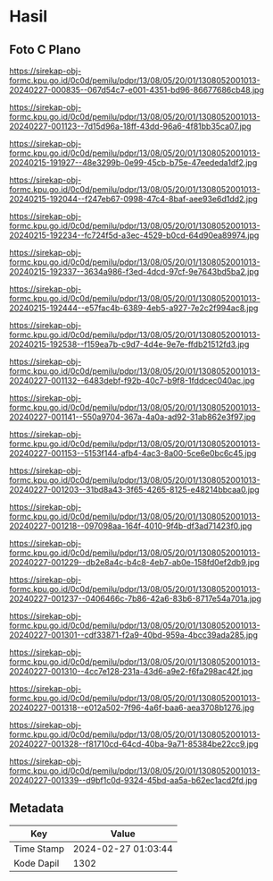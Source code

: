 # Hasil

## Foto C Plano

https://sirekap-obj-formc.kpu.go.id/0c0d/pemilu/pdpr/13/08/05/20/01/1308052001013-20240227-000835--067d54c7-e001-4351-bd96-86677686cb48.jpg

https://sirekap-obj-formc.kpu.go.id/0c0d/pemilu/pdpr/13/08/05/20/01/1308052001013-20240227-001123--7d15d96a-18ff-43dd-96a6-4f81bb35ca07.jpg

https://sirekap-obj-formc.kpu.go.id/0c0d/pemilu/pdpr/13/08/05/20/01/1308052001013-20240215-191927--48e3299b-0e99-45cb-b75e-47eededa1df2.jpg

https://sirekap-obj-formc.kpu.go.id/0c0d/pemilu/pdpr/13/08/05/20/01/1308052001013-20240215-192044--f247eb67-0998-47c4-8baf-aee93e6d1dd2.jpg

https://sirekap-obj-formc.kpu.go.id/0c0d/pemilu/pdpr/13/08/05/20/01/1308052001013-20240215-192234--fc724f5d-a3ec-4529-b0cd-64d90ea89974.jpg

https://sirekap-obj-formc.kpu.go.id/0c0d/pemilu/pdpr/13/08/05/20/01/1308052001013-20240215-192337--3634a986-f3ed-4dcd-97cf-9e7643bd5ba2.jpg

https://sirekap-obj-formc.kpu.go.id/0c0d/pemilu/pdpr/13/08/05/20/01/1308052001013-20240215-192444--e57fac4b-6389-4eb5-a927-7e2c2f994ac8.jpg

https://sirekap-obj-formc.kpu.go.id/0c0d/pemilu/pdpr/13/08/05/20/01/1308052001013-20240215-192538--f159ea7b-c9d7-4d4e-9e7e-ffdb21512fd3.jpg

https://sirekap-obj-formc.kpu.go.id/0c0d/pemilu/pdpr/13/08/05/20/01/1308052001013-20240227-001132--6483debf-f92b-40c7-b9f8-1fddcec040ac.jpg

https://sirekap-obj-formc.kpu.go.id/0c0d/pemilu/pdpr/13/08/05/20/01/1308052001013-20240227-001141--550a9704-367a-4a0a-ad92-31ab862e3f97.jpg

https://sirekap-obj-formc.kpu.go.id/0c0d/pemilu/pdpr/13/08/05/20/01/1308052001013-20240227-001153--5153f144-afb4-4ac3-8a00-5ce6e0bc6c45.jpg

https://sirekap-obj-formc.kpu.go.id/0c0d/pemilu/pdpr/13/08/05/20/01/1308052001013-20240227-001203--31bd8a43-3f65-4265-8125-e48214bbcaa0.jpg

https://sirekap-obj-formc.kpu.go.id/0c0d/pemilu/pdpr/13/08/05/20/01/1308052001013-20240227-001218--097098aa-164f-4010-9f4b-df3ad71423f0.jpg

https://sirekap-obj-formc.kpu.go.id/0c0d/pemilu/pdpr/13/08/05/20/01/1308052001013-20240227-001229--db2e8a4c-b4c8-4eb7-ab0e-158fd0ef2db9.jpg

https://sirekap-obj-formc.kpu.go.id/0c0d/pemilu/pdpr/13/08/05/20/01/1308052001013-20240227-001237--0406466c-7b86-42a6-83b6-8717e54a701a.jpg

https://sirekap-obj-formc.kpu.go.id/0c0d/pemilu/pdpr/13/08/05/20/01/1308052001013-20240227-001301--cdf33871-f2a9-40bd-959a-4bcc39ada285.jpg

https://sirekap-obj-formc.kpu.go.id/0c0d/pemilu/pdpr/13/08/05/20/01/1308052001013-20240227-001310--4cc7e128-231a-43d6-a9e2-f6fa298ac42f.jpg

https://sirekap-obj-formc.kpu.go.id/0c0d/pemilu/pdpr/13/08/05/20/01/1308052001013-20240227-001318--e012a502-7f96-4a6f-baa6-aea3708b1276.jpg

https://sirekap-obj-formc.kpu.go.id/0c0d/pemilu/pdpr/13/08/05/20/01/1308052001013-20240227-001328--f81710cd-64cd-40ba-9a71-85384be22cc9.jpg

https://sirekap-obj-formc.kpu.go.id/0c0d/pemilu/pdpr/13/08/05/20/01/1308052001013-20240227-001339--d9bf1c0d-9324-45bd-aa5a-b62ec1acd2fd.jpg


## Metadata

| Key        | Value               |
| ---------- | ------------------- |
| Time Stamp | 2024-02-27 01:03:44 |
| Kode Dapil | 1302                |



